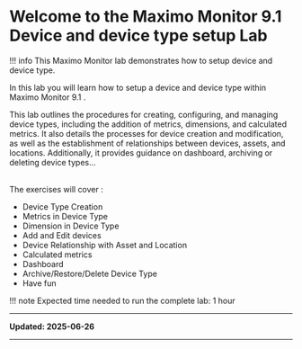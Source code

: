 # Welcome to the Maximo Monitor 9.1 </br>Device and device type setup Lab

!!! info
    This Maximo Monitor lab demonstrates how to setup device and device type.

In this lab you will learn how to setup a device and device type within Maximo Monitor 9.1 .

This lab outlines the procedures for creating, configuring, and managing device types, including the addition of metrics, dimensions, and calculated metrics. It also details the processes for device creation and modification, as well as the establishment of relationships between devices, assets, and locations. Additionally, it provides guidance on dashboard, archiving or deleting device types...</br></br>

The exercises will cover :

* Device Type Creation
* Metrics in Device Type
* Dimension in Device Type
* Add and Edit devices
* Device Relationship with Asset and Location
* Calculated metrics
* Dashboard
* Archive/Restore/Delete Device Type
* Have fun

!!! note
    Expected time needed to run the complete lab: 1 hour


---

**Updated: 2025-06-26**

---
